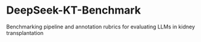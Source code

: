# DeepSeek-KT-Benchmark
Benchmarking pipeline and annotation rubrics for evaluating LLMs in kidney transplantation
